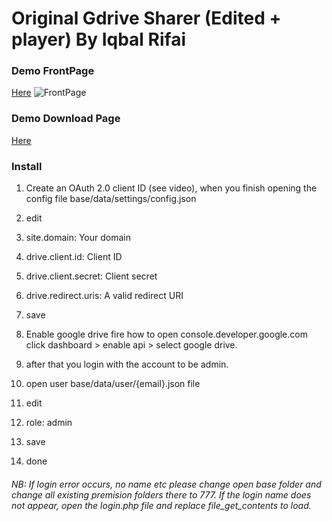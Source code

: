 # Original Gdrive Sharer (Edited + player) By Iqbal Rifai

### Demo FrontPage 
[Here](https://files.0wo.me)
![FrontPage](https://a.safe.moe/inWacrV.png)
### Demo Download Page
[Here](https://files.0wo.me/file/7)
### Install


1. Create an OAuth 2.0 client ID (see video), when you finish opening the config file base/data/settings/config.json

2. edit

3. site.domain: Your domain
4. drive.client.id: Client ID
5. drive.client.secret: Client secret
6. drive.redirect.uris: A valid redirect URI

7. save

8. Enable google drive fire how to open console.developer.google.com click dashboard > enable api > select google drive.

9. after that you login with the account to be admin. 
10. open user base/data/user/{email}.json file
11. edit
12. role: admin
13. save
14. done

###### NB: If login error occurs, no name etc please change open base folder and change all existing premision folders there to 777. If the login name does not appear, open the login.php file and replace file_get_contents to load.
